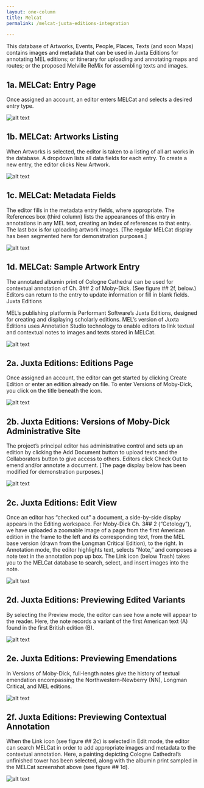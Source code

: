 ```yaml
---
layout: one-column
title: Melcat
permalink: /melcat-juxta-editions-integration
 
---
```

 

This database of Artworks, Events, People, Places, Texts (and soon Maps) contains images and metadata that can be used in Juxta Editions for annotating MEL editions; or Itinerary for uploading and annotating maps and routes; or the proposed Melville ReMix for assembling texts and images. 

## 1a. MELCat: Entry Page

Once assigned an account, an editor enters MELCat and selects a desired entry type.

![alt text](/images/melcat1a.png "MELCat: Entry Page")


## 1b. MELCat: Artworks Listing

When Artworks is selected, the editor is taken to a listing of all art works in the database. A dropdown lists all data fields for each entry. To create a new entry, the editor clicks New Artwork.

![alt text](/images/melcat1b.png "MELCat: Artworks Listing")

## 1c. MELCat: Metadata Fields

The editor fills in the metadata entry fields, where appropriate. The References box (third column) lists the appearances of this entry in annotations in any MEL text, creating an Index of references to that entry. The last box is for uploading artwork images. [The regular MELCat display has been segmented here for demonstration purposes.]

![alt text](/images/melcat1c.png "MELCat: Metadata Fields")

## 1d. MELCat: Sample Artwork Entry

The annotated albumin print of Cologne Cathedral can be used for contextual annotation of Ch. 3## 2 of Moby-Dick. (See figure ## 2f, below.) Editors can return to the entry to update information or fill in blank fields.
Juxta Editions

MEL’s publishing platform is Performant Software’s Juxta Editions, designed for creating and displaying scholarly editions. MEL’s version of Juxta Editions uses Annotation Studio technology to enable editors to link textual and contextual notes to images and texts stored in MELCat.

![alt text](/images/melcat1d.png "MELCat: Sample Artwork Entry")

## 2a. Juxta Editions: Editions Page

Once assigned an account, the editor can get started by clicking Create Edition or enter an edition already on file. To enter Versions of Moby-Dick, you click on the title beneath the icon.


![alt text](/images/melcat2a.png "Juxta Editions: Editions Page")

## 2b. Juxta Editions: Versions of Moby-Dick Administrative Site

The project’s principal editor has administrative control and sets up an edition by clicking the Add Document button to upload texts and the Collaborators button to give access to others. Editors click Check Out to emend and/or annotate a document. [The page display below has been modified for demonstration purposes.]

![alt text](/images/melcat2b.png "Juxta Editions: Versions of Moby-Dick Administrative Site")

## 2c. Juxta Editions: Edit View

Once an editor has “checked out” a document, a side-by-side display appears in the Editing workspace. For Moby-Dick Ch. 3## 2 (“Cetology”), we have uploaded a zoomable image of a page from the first American edition in the frame to the left and its corresponding text, from the MEL base version (drawn from the Longman Critical Edition), to the right. In Annotation mode, the editor highlights text, selects “Note,” and composes a note text in the annotation pop up box. The Link icon (below Trash) takes you to the MELCat database to search, select, and insert images into the note.

![alt text](/images/melcat2c.png "Juxta Editions: Edit View")

## 2d. Juxta Editions: Previewing Edited Variants

By selecting the Preview mode, the editor can see how a note will appear to the reader. Here, the note records a variant of the first American text (A) found in the first British edition (B).

![alt text](/images/melcat2d.png "Juxta Editions: Previewing Edited Variants")

## 2e. Juxta Editions: Previewing Emendations

In Versions of Moby-Dick, full-length notes give the history of textual emendation encompassing the Northwestern-Newberry (NN), Longman Critical, and MEL editions.

![alt text](/images/melcat2e.png "Juxta Editions: Previewing Emendations")

## 2f. Juxta Editions: Previewing Contextual Annotation

When the Link icon (see figure ## 2c) is selected in Edit mode, the editor can search MELCat in order to add appropriate images and metadata to the contextual annotation. Here, a painting depicting Cologne Cathedral’s unfinished tower has been selected, along with the albumin print sampled in the MELCat screenshot above (see figure ## 1d).

![alt text](/images/melcat2f.png "Juxta Editions: Previewing Contextual Annotation")
